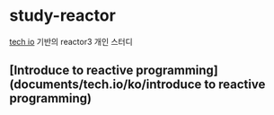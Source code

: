 # study-reactor
[tech io](https://tech.io/playgrounds/929/reactive-programming-with-reactor-3/Intro) 기반의 reactor3 개인 스터디

## [Introduce to reactive programming](documents/tech.io/ko/introduce to reactive programming)